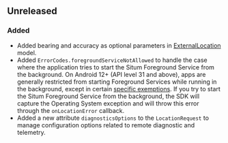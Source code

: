 ## Unreleased

### Added

- Added bearing and accuracy as optional parameters
  in [ExternalLocation](https://pub.dev/documentation/situm_flutter/latest/sdk/ExternalLocation-class.html)
  model.
- Added `ErrorCodes.foregroundServiceNotAllowed` to handle the case where the application tries to
  start the Situm Foreground Service from the background. On Android 12+ (API level 31 and above),
  apps are generally restricted from starting Foreground Services while running in the background,
  except in
  certain [specific exemptions](https://developer.android.com/develop/background-work/services/foreground-services#background-start-restriction-exemptions).
  If you try to start the Situm Foreground Service from the background, the SDK will capture the
  Operating System exception and will throw this error through the `onLocationError` callback.
- Added a new attribute `diagnosticsOptions` to the `LocationRequest` to manage configuration
  options related to remote diagnostic and telemetry.
